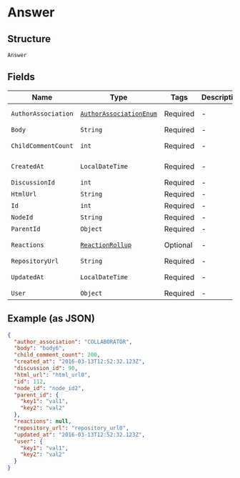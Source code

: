 
# Answer

## Structure

`Answer`

## Fields

| Name | Type | Tags | Description | Getter | Setter |
|  --- | --- | --- | --- | --- | --- |
| `AuthorAssociation` | [`AuthorAssociationEnum`](../../doc/models/author-association-enum.md) | Required | - | AuthorAssociationEnum getAuthorAssociation() | setAuthorAssociation(AuthorAssociationEnum authorAssociation) |
| `Body` | `String` | Required | - | String getBody() | setBody(String body) |
| `ChildCommentCount` | `int` | Required | - | int getChildCommentCount() | setChildCommentCount(int childCommentCount) |
| `CreatedAt` | `LocalDateTime` | Required | - | LocalDateTime getCreatedAt() | setCreatedAt(LocalDateTime createdAt) |
| `DiscussionId` | `int` | Required | - | int getDiscussionId() | setDiscussionId(int discussionId) |
| `HtmlUrl` | `String` | Required | - | String getHtmlUrl() | setHtmlUrl(String htmlUrl) |
| `Id` | `int` | Required | - | int getId() | setId(int id) |
| `NodeId` | `String` | Required | - | String getNodeId() | setNodeId(String nodeId) |
| `ParentId` | `Object` | Required | - | Object getParentId() | setParentId(Object parentId) |
| `Reactions` | [`ReactionRollup`](../../doc/models/reaction-rollup.md) | Optional | - | ReactionRollup getReactions() | setReactions(ReactionRollup reactions) |
| `RepositoryUrl` | `String` | Required | - | String getRepositoryUrl() | setRepositoryUrl(String repositoryUrl) |
| `UpdatedAt` | `LocalDateTime` | Required | - | LocalDateTime getUpdatedAt() | setUpdatedAt(LocalDateTime updatedAt) |
| `User` | `Object` | Required | - | Object getUser() | setUser(Object user) |

## Example (as JSON)

```json
{
  "author_association": "COLLABORATOR",
  "body": "body6",
  "child_comment_count": 200,
  "created_at": "2016-03-13T12:52:32.123Z",
  "discussion_id": 90,
  "html_url": "html_url0",
  "id": 112,
  "node_id": "node_id2",
  "parent_id": {
    "key1": "val1",
    "key2": "val2"
  },
  "reactions": null,
  "repository_url": "repository_url0",
  "updated_at": "2016-03-13T12:52:32.123Z",
  "user": {
    "key1": "val1",
    "key2": "val2"
  }
}
```

